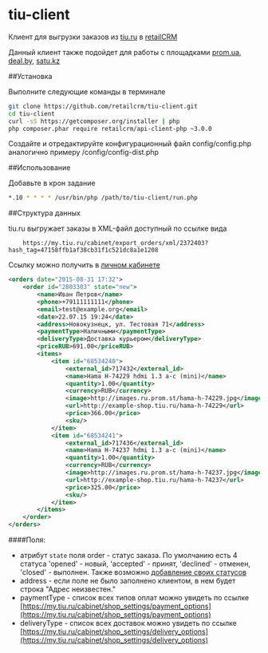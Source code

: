 # tiu-client

Клиент для выгрузки заказов из [tiu.ru](http://tiu.ru) в [retailCRM](http://retailcrm.ru)

Данный клиент также подойдет для работы с площадками [prom.ua](http://prom.ua), [deal.by](http://deal.by), [satu.kz](http://satu.kz)

##Установка

Выполните следующие команды в терминале
```sh
git clone https://github.com/retailcrm/tiu-client.git
cd tiu-client
curl -sS https://getcomposer.org/installer | php
php composer.phar require retailcrm/api-client-php ~3.0.0
```

Создайте и отредактируйте конфигурационный файл config/config.php аналогично примеру /config/config-dist.php

##Использование

Добавьте в крон задание

```sh
*.10 * * * * /usr/bin/php /path/to/tiu-client/run.php
```

##Структура данных

tiu.ru выгружает заказы в XML-файл доступный по ссылке вида

```
    https://my.tiu.ru/cabinet/export_orders/xml/2372403?hash_tag=47158ffb1af38cb31f1c521dc8a1e1208
```

Ссылку можно получить в [личном кабинете](https://my.tiu.ru/cabinet/order/export_orders)

```xml
<orders date="2015-08-31 17:32">
    <order id="2803303" state="new">
        <name>Иван Петров</name>
        <phone>+79111111111</phone>
        <email>test@example.org</email>
        <date>22.07.15 19:24</date>
        <address>Новокузнецк, ул. Тестовая 71</address>
        <paymentType>Наличными</paymentType>
        <deliveryType>Доставка курьером</deliveryType>
        <priceRUB>691.00</priceRUB>
        <items>
            <item id="68534240">
                <external_id>717432</external_id>
                <name>Hama H-74229 hdmi 1.3 a-c (mini)</name>
                <quantity>1.00</quantity>
                <currency>RUB</currency>
                <image>http://images.ru.prom.st/hama-h-74229.jpg</image>
                <url>http://example-shop.tiu.ru/hama-h-74229</url>
                <price>366.00</price>
                <sku/>
            </item>
            <item id="68534241">
                <external_id>717436</external_id>
                <name>Hama H-74237 hdmi 1.3 a-c (mini)</name>
                <quantity>1.00</quantity>
                <currency>RUB</currency>
                <image>http://images.ru.prom.st/hama-h-74237.jpg</image>
                <url>http://example-shop.tiu.ru/hama-h-74237</url>
                <price>325.00</price>
                <sku/>
            </item>
        </items>
    </order>
</orders>
```

####Поля:
 * атрибут `state` поля order - статус заказа. По умолчанию есть 4 статуса 'opened' - новый, 'accepted' - принят, 'declined' - отменен, 'closed' - выполнен. Также возможно [добавление своих статусов](https://my.tiu.ru/cabinet/order_v2)
 * address - если поле не было заполнено клиентом, в нем будет строка "Адрес неизвестен."
 * paymentType - список всех типов оплат можно увидеть по ссылке [https://my.tiu.ru/cabinet/shop_settings/payment_options](https://my.tiu.ru/cabinet/shop_settings/payment_options)
 * deliveryType - список всех доставок можно увидеть по ссылке [https://my.tiu.ru/cabinet/shop_settings/delivery_options](https://my.tiu.ru/cabinet/shop_settings/delivery_options)

